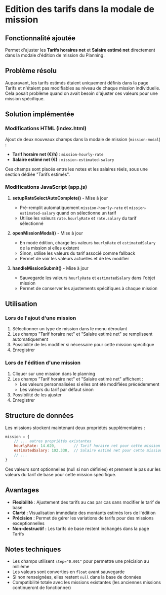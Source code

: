 # Edition des tarifs dans la modale de mission

## Fonctionnalité ajoutée

Permet d'ajuster les **Tarifs horaires net** et **Salaire estimé net** directement dans la modale d'édition de mission du Planning.

## Problème résolu

Auparavant, les tarifs estimés étaient uniquement définis dans la page Tarifs et n'étaient pas modifiables au niveau de chaque mission individuelle. Cela posait problème quand on avait besoin d'ajuster ces valeurs pour une mission spécifique.

## Solution implémentée

### Modifications HTML (index.html)

Ajout de deux nouveaux champs dans la modale de mission (`mission-modal`) :
- **Tarif horaire net (€/h)** : `mission-hourly-rate`
- **Salaire estimé net (€)** : `mission-estimated-salary`

Ces champs sont placés entre les notes et les salaires réels, sous une section dédiée "Tarifs estimés".

### Modifications JavaScript (app.js)

1. **setupRateSelectAutoComplete()** - Mise à jour
   - Pré-remplit automatiquement `mission-hourly-rate` et `mission-estimated-salary` quand on sélectionne un tarif
   - Utilise les valeurs `rate.hourlyRate` et `rate.salary` du tarif sélectionné

2. **openMissionModal()** - Mise à jour
   - En mode édition, charge les valeurs `hourlyRate` et `estimatedSalary` de la mission si elles existent
   - Sinon, utilise les valeurs du tarif associé comme fallback
   - Permet de voir les valeurs actuelles et de les modifier

3. **handleMissionSubmit()** - Mise à jour
   - Sauvegarde les valeurs `hourlyRate` et `estimatedSalary` dans l'objet mission
   - Permet de conserver les ajustements spécifiques à chaque mission

## Utilisation

### Lors de l'ajout d'une mission
1. Sélectionner un type de mission dans le menu déroulant
2. Les champs "Tarif horaire net" et "Salaire estimé net" se remplissent automatiquement
3. Possibilité de les modifier si nécessaire pour cette mission spécifique
4. Enregistrer

### Lors de l'édition d'une mission
1. Cliquer sur une mission dans le planning
2. Les champs "Tarif horaire net" et "Salaire estimé net" affichent :
   - Les valeurs personnalisées si elles ont été modifiées précédemment
   - Les valeurs du tarif par défaut sinon
3. Possibilité de les ajuster
4. Enregistrer

## Structure de données

Les missions stockent maintenant deux propriétés supplémentaires :
```javascript
mission = {
    // ... autres propriétés existantes
    hourlyRate: 14.620,        // Tarif horaire net pour cette mission (optionnel)
    estimatedSalary: 102.330,  // Salaire estimé net pour cette mission (optionnel)
    // ...
}
```

Ces valeurs sont optionnelles (null si non définies) et prennent le pas sur les valeurs du tarif de base pour cette mission spécifique.

## Avantages

- **Flexibilité** : Ajustement des tarifs au cas par cas sans modifier le tarif de base
- **Clarté** : Visualisation immédiate des montants estimés lors de l'édition
- **Précision** : Permet de gérer les variations de tarifs pour des missions exceptionnelles
- **Non-destructif** : Les tarifs de base restent inchangés dans la page Tarifs

## Notes techniques

- Les champs utilisent `step="0.001"` pour permettre une précision au millième
- Les valeurs sont converties en `float` avant sauvegarde
- Si non renseignées, elles restent `null` dans la base de données
- Compatibilité totale avec les missions existantes (les anciennes missions continueront de fonctionner)
